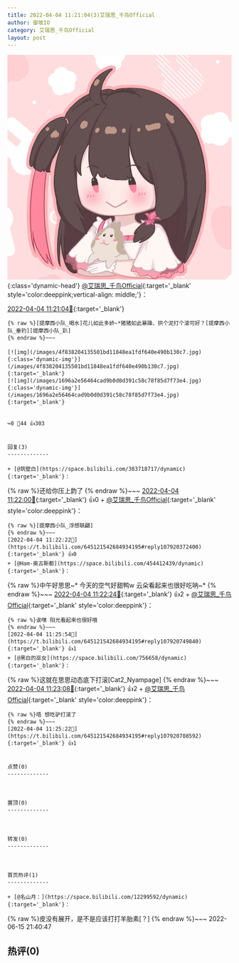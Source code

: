 ```yaml
---
title: 2022-04-04 11:21:04(3)艾瑞思_千鸟Official
author: 御坂IO
category: 艾瑞思_千鸟Official
layout: post
---
```


![img](/images/7e08840c56f251de28bdf766b647bd5fe9a5d50a.jpg){:class='dynamic-head'}
[@艾瑞思_千鸟Official](https://space.bilibili.com/1090010845/dynamic){:target='_blank' style='color:deeppink;vertical-align: middle;'}：

[2022-04-04 11:21:04🔗](https://t.bilibili.com/645121542684934195){:target='_blank'}

~~~
{% raw %}[提摩西小队_喝水]花儿如此多娇~*猪猪如此暴躁、拱个泥打个滚可好？[提摩西小队_垂钓][提摩西小队_趴]
{% endraw %}~~~

[![img](/images/4f838204135501bd11848ea1fdf640e490b130c7.jpg){:class='dynamic-img'}](/images/4f838204135501bd11848ea1fdf640e490b130c7.jpg){:target='_blank'}
[![img](/images/1696a2e56464cad9b0d0d391c58c78f85d7f73e4.jpg){:class='dynamic-img'}](/images/1696a2e56464cad9b0d0d391c58c78f85d7f73e4.jpg){:target='_blank'}


↪️0 💬44 👍303


回复(3)
-------------

+ [@筑壁白](https://space.bilibili.com/383718717/dynamic){:target='_blank'}：
~~~
{% raw %}还给你压上韵了
{% endraw %}~~~
[2022-04-04 11:22:00🔗](https://t.bilibili.com/645121542684934195#reply107920280048){:target='_blank'} 👍0
    + [@艾瑞思_千鸟Official](https://space.bilibili.com/1090010845/dynamic){:target='_blank' style='color:deeppink'}：
~~~
{% raw %}[提摩西小队_浮想联翩]
{% endraw %}~~~
[2022-04-04 11:22:22🔗](https://t.bilibili.com/645121542684934195#reply107920372400){:target='_blank'} 👍0
+ [@Ham-奥古斯都](https://space.bilibili.com/454412439/dynamic){:target='_blank'}：
~~~
{% raw %}中午好思思~*
   今天的空气好甜鸭w
        云朵看起来也很好吃呐~*
{% endraw %}~~~
[2022-04-04 11:22:24🔗](https://t.bilibili.com/645121542684934195#reply107920295168){:target='_blank'} 👍2
    + [@艾瑞思_千鸟Official](https://space.bilibili.com/1090010845/dynamic){:target='_blank' style='color:deeppink'}：
~~~
{% raw %}诶嘿 阳光看起来也很好哦
{% endraw %}~~~
[2022-04-04 11:25:54🔗](https://t.bilibili.com/645121542684934195#reply107920749840){:target='_blank'} 👍1
+ [@黑白的巫女](https://space.bilibili.com/756658/dynamic){:target='_blank'}：
~~~
{% raw %}这就在思思动态底下打滚[Cat2_Nyampage]
{% endraw %}~~~
[2022-04-04 11:23:08🔗](https://t.bilibili.com/645121542684934195#reply107920483504){:target='_blank'} 👍2
    + [@艾瑞思_千鸟Official](https://space.bilibili.com/1090010845/dynamic){:target='_blank' style='color:deeppink'}：
~~~
{% raw %}唔 想吃驴打滚了
{% endraw %}~~~
[2022-04-04 11:25:22🔗](https://t.bilibili.com/645121542684934195#reply107920708592){:target='_blank'} 👍1


点赞(0)
-------------



置顶(0)
-------------



转发(0)
-------------



首页热评(1)
-------------

+ [@名山月：](https://space.bilibili.com/12299592/dynamic){:target='_blank'}：
~~~
{% raw %}皮没有展开，是不是应该打打羊胎素[？]
{% endraw %}~~~
2022-06-15 21:40:47


热评(0)
-------------



